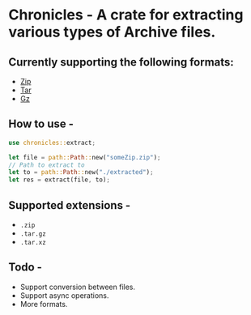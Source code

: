 # Chronicles - A crate for extracting various types of Archive files.

## Currently supporting the following formats:

- [Zip](https://www.info-zip.org/)
- [Tar](https://www.gnu.org/software/tar/)
- [Gz](https://www.gnu.org/software/gzip/)

## How to use -

```rust
use chronicles::extract;

let file = path::Path::new("someZip.zip");
// Path to extract to
let to = path::Path::new("./extracted");
let res = extract(file, to);
```

## Supported extensions -

- `.zip`
- `.tar.gz`
- `.tar.xz`

## Todo -

- Support conversion between files.
- Support async operations.
- More formats.
